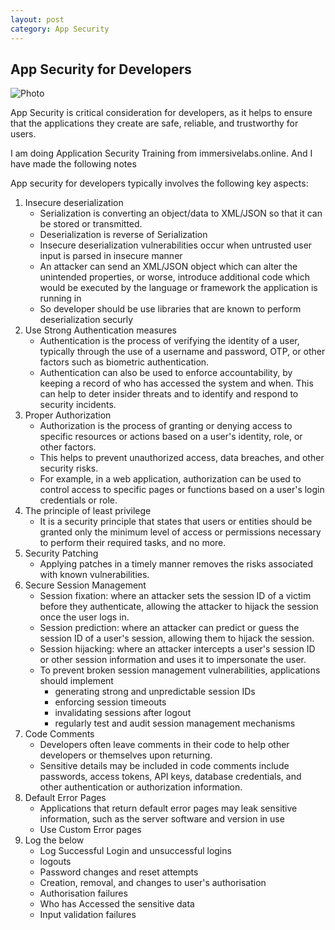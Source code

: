 ```yaml
---
layout: post
category: App Security
---
```

## App Security for Developers
![Photo](/assets/franck-DoWZMPZ-M9s-unsplash.jpg)
  

App Security is critical consideration for developers, as it helps to ensure that the applications they create are safe, 
reliable, and trustworthy for users. 

I am doing Application Security Training from immersivelabs.online. And I have made the following notes

App security for developers typically involves the following key aspects:

1. Insecure deserialization 
    * Serialization is converting an object/data to XML/JSON so that it can be stored or transmitted.
    * Deserialization is reverse of Serialization
    * Insecure deserialization vulnerabilities occur when untrusted user input is parsed in insecure manner
    * An attacker can send an XML/JSON object which can alter the unintended properties, or worse, introduce additional code which would be executed by the language or framework the application is running in
    * So developer should be use libraries that are known to perform deserialization securly
2. Use Strong Authentication measures
   * Authentication is the process of verifying the identity of a user, typically through the use of a username and password, OTP, or other factors such as biometric authentication. 
   * Authentication can also be used to enforce accountability, by keeping a record of who has accessed the system and when. This can help to deter insider threats and to identify and respond to security incidents.
3. Proper Authorization
   * Authorization is the process of granting or denying access to specific resources or actions based on a user's identity, role, or other factors.
   * This helps to prevent unauthorized access, data breaches, and other security risks.
   * For example, in a web application, authorization can be used to control access to specific pages or functions based on a user's login credentials or role. 
4. The principle of least privilege 
   * It is a security principle that states that users or entities should be granted only the minimum level of access or permissions necessary to perform their required tasks, and no more.
5. Security Patching 
   * Applying patches in a timely manner removes the risks associated with known vulnerabilities.
6. Secure Session Management
   * Session fixation: where an attacker sets the session ID of a victim before they authenticate, allowing the attacker to hijack the session once the user logs in.
   * Session prediction: where an attacker can predict or guess the session ID of a user's session, allowing them to hijack the session.
   * Session hijacking: where an attacker intercepts a user's session ID or other session information and uses it to impersonate the user.
   * To prevent broken session management vulnerabilities, applications should implement 
     * generating strong and unpredictable session IDs
     * enforcing session timeouts
     * invalidating sessions after logout
     * regularly test and audit session management mechanisms
7. Code Comments
     * Developers often leave comments in their code to help other developers or themselves upon returning.
     * Sensitive details may be included in code comments include passwords, access tokens, API keys, database credentials, and other authentication or authorization information. 
8. Default Error Pages
     * Applications that return default error pages may leak sensitive information, such as the server software and version in use
     * Use Custom Error pages
9. Log the below
     * Log Successful Login and unsuccessful logins
     * logouts
     * Password changes and reset attempts
     * Creation, removal, and changes to user's authorisation
     * Authorisation failures
     * Who has Accessed the sensitive data
     * Input validation failures
   
    

       
